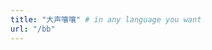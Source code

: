 ```yaml
---
title: "大声嚷嚷" # in any language you want
url: "/bb"
---
```


<div id='speak'></speak>
<!-- 使用markdown渲染 -->
<script type="text/javascript" src="/ispeak-bber-md.min.js" charset="utf-8" ></script>
<!-- 不使用markdown渲染 -->
<!-- <script type="text/javascript" src="/ispeak-bber.min.js" charset="utf-8" ></script> -->
<!-- 解析微信表情（参考：https://github.com/buddys/qq-wechat-emotion-parser） -->
<!-- <script src="https://cdn.jsdelivr.net/gh/buddys/qq-wechat-emotion-parser@master/dist/qq-wechat-emotion-parser.min.js"></script> -->

<script>
ispeakBber
    .init({
      el: '#speak', // 容器选择器
      name: 'Nic', // 显示的昵称
      envId: 'bber-2g38ei06001dbc5f', // 环境id
      region: 'ap-shanghai', // 腾讯云地址，默认为上海
      limit: 10, // 每次加载的条数，默认为5
      avatar: 'https://nic-gz-1308403500.file.myqcloud.com/other/TheHeader-2022-07-17-00-51-14.PNG',
      // fromColor:'rgb(245, 150, 170)', // 下方标签背景颜色 默认 rgb(245, 150, 170)
      loadingImg:'https://blogpic-1308403500.cos.ap-shanghai.myqcloud.com/gif/kurby.gif', //kirby
      // 'https://smashinghub.com/wp-content/uploads/2014/08/cool-loading-animated-gif-1.gif', // cat
      // 'https://i.pinimg.com/originals/1c/13/f3/1c13f3fe7a6bba370007aea254e195e3.gif', // blueballloading的图片，示例值为默认值
      dbName:'talks' // 数据的名称，默认talks，避免有人的命名不是这个，所以加入此配置字段。
    })
    .then(function() {
      // 哔哔加载完成后的回调函数，你可以写你自己的功能
      console.log('哔哔 加载完成')
    })
</script>
</div>
